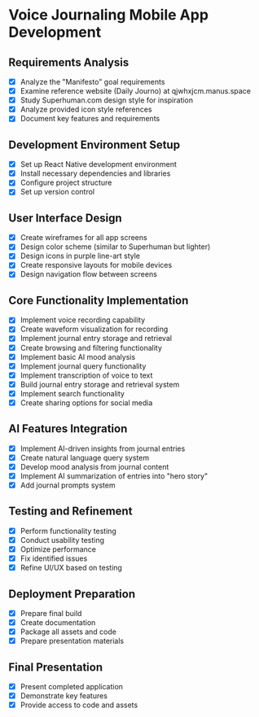 # Voice Journaling Mobile App Development

## Requirements Analysis
- [x] Analyze the "Manifesto" goal requirements
- [x] Examine reference website (Daily Journo) at qjwhxjcm.manus.space
- [x] Study Superhuman.com design style for inspiration
- [x] Analyze provided icon style references
- [x] Document key features and requirements

## Development Environment Setup
- [x] Set up React Native development environment
- [x] Install necessary dependencies and libraries
- [x] Configure project structure
- [x] Set up version control

## User Interface Design
- [x] Create wireframes for all app screens
- [x] Design color scheme (similar to Superhuman but lighter)
- [x] Design icons in purple line-art style
- [x] Create responsive layouts for mobile devices
- [x] Design navigation flow between screens

## Core Functionality Implementation
- [x] Implement voice recording capability
- [x] Create waveform visualization for recording
- [x] Implement journal entry storage and retrieval
- [x] Create browsing and filtering functionality
- [x] Implement basic AI mood analysis
- [x] Implement journal query functionality
- [x] Implement transcription of voice to text
- [x] Build journal entry storage and retrieval system
- [x] Implement search functionality
- [x] Create sharing options for social media

## AI Features Integration
- [x] Implement AI-driven insights from journal entries
- [x] Create natural language query system
- [x] Develop mood analysis from journal content
- [x] Implement AI summarization of entries into "hero story"
- [x] Add journal prompts system

## Testing and Refinement
- [x] Perform functionality testing
- [x] Conduct usability testing
- [x] Optimize performance
- [x] Fix identified issues
- [x] Refine UI/UX based on testing

## Deployment Preparation
- [x] Prepare final build
- [x] Create documentation
- [x] Package all assets and code
- [x] Prepare presentation materials

## Final Presentation
- [x] Present completed application
- [x] Demonstrate key features
- [x] Provide access to code and assets
